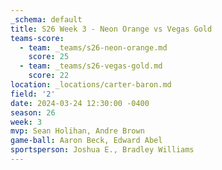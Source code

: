 ```yaml
---
_schema: default
title: S26 Week 3 - Neon Orange vs Vegas Gold
teams-score:
  - team: _teams/s26-neon-orange.md
    score: 25
  - team: _teams/s26-vegas-gold.md
    score: 22
location: _locations/carter-baron.md
field: '2'
date: 2024-03-24 12:30:00 -0400
season: 26
week: 3
mvp: Sean Holihan, Andre Brown
game-ball: Aaron Beck, Edward Abel
sportsperson: Joshua E., Bradley Williams
---
```

